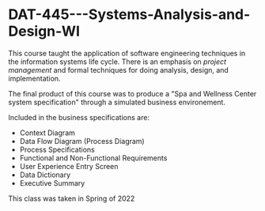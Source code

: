 # DAT-445---Systems-Analysis-and-Design-WI

This course taught the application of software engineering techniques in the information systems life cycle. There is an emphasis on *project management* and formal techniques for doing analysis, design, and implementation. 

The final product of this course was to produce a "Spa and Wellness Center system specification" through a simulated business environement. 
 
Included in the business specifications are:
  * Context Diagram
  * Data Flow Diagram (Process Diagram)
  * Process Specifications
  * Functional and Non-Functional Requirements
  * User Experience Entry Screen 
  * Data Dictionary
  * Executive Summary
  
This class was taken in Spring of 2022
